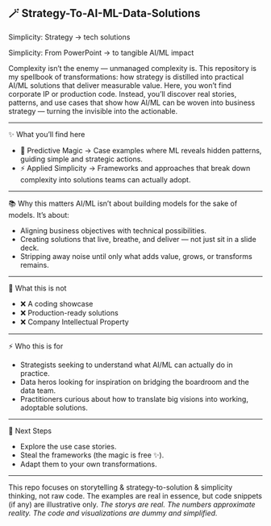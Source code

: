 ## 🪄 Strategy-To-AI-ML-Data-Solutions
Simplicity: Strategy → tech solutions

Simplicity: From PowerPoint → to tangible AI/ML impact

Complexity isn’t the enemy — unmanaged complexity is. This repository is my spellbook of transformations: how strategy is distilled into practical AI/ML solutions that deliver measurable value.
Here, you won’t find corporate IP or production code. Instead, you’ll discover real stories, patterns, and use cases that show how AI/ML can be woven into business strategy — turning the invisible into the actionable.

---

✨ What you’ll find here
- 🔮 Predictive Magic → Case examples where ML reveals hidden patterns, guiding simple and strategic actions.
- ⚡ Applied Simplicity → Frameworks and approaches that break down complexity into solutions teams can actually adopt.

---

📚 Why this matters
AI/ML isn’t about building models for the sake of models. It’s about:
- Aligning business objectives with technical possibilities.
- Creating solutions that live, breathe, and deliver — not just sit in a slide deck.
- Stripping away noise until only what adds value, grows, or transforms remains.

---

🚫 What this is not
- ❌ A coding showcase
- ❌ Production-ready solutions
- ❌ Company Intellectual Property

---

⚡ Who this is for
- Strategists seeking to understand what AI/ML can actually do in practice.
- Data heros looking for inspiration on bridging the boardroom and the data team.
- Practitioners curious about how to translate big visions into working, adoptable solutions.

---

🧭 Next Steps
- Explore the use case stories.
- Steal the frameworks (the magic is free ✨).
- Adapt them to your own transformations.

---

This repo focuses on storytelling & strategy-to-solution & simplicity thinking, not raw code. The examples are real in essence, but code snippets (if any) are illustrative only.
*The storys are real. The numbers approximate reality. The code and visualizations are dummy and simplified.*
